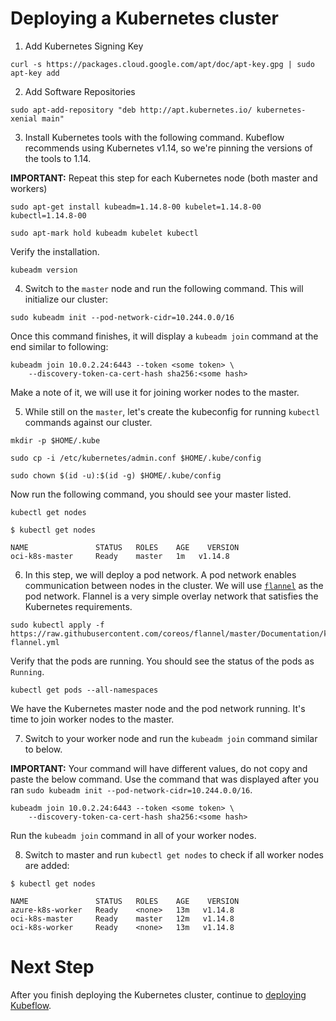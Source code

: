 # Deploying a Kubernetes cluster

1. Add Kubernetes Signing Key
   
```console
curl -s https://packages.cloud.google.com/apt/doc/apt-key.gpg | sudo apt-key add
```
2. Add Software Repositories
   
```console
sudo apt-add-repository "deb http://apt.kubernetes.io/ kubernetes-xenial main"
```

3. Install Kubernetes tools with the following command. Kubeflow recommends using Kubernetes v1.14, so we're pinning the versions of the tools to 1.14. 

**IMPORTANT:** Repeat this step for each Kubernetes node (both master and workers)

```console
sudo apt-get install kubeadm=1.14.8-00 kubelet=1.14.8-00 kubectl=1.14.8-00
```

```console
sudo apt-mark hold kubeadm kubelet kubectl
```

Verify the installation.

```console
kubeadm version
```

4. Switch to the `master` node and run the following command. This will initialize our cluster:

```console
sudo kubeadm init --pod-network-cidr=10.244.0.0/16
```

Once this command finishes, it will display a `kubeadm join` command at the end similar to following:

```console
kubeadm join 10.0.2.24:6443 --token <some token> \
    --discovery-token-ca-cert-hash sha256:<some hash>
```

Make a note of it, we will use it for joining worker nodes to the master.


5. While still on the `master`, let's create the kubeconfig for running `kubectl` commands against our cluster.

```console
mkdir -p $HOME/.kube
```

```console
sudo cp -i /etc/kubernetes/admin.conf $HOME/.kube/config
```

```console
sudo chown $(id -u):$(id -g) $HOME/.kube/config
```

Now run the following command, you should see your master listed.

```console
kubectl get nodes
```

```console
$ kubectl get nodes

NAME               STATUS   ROLES    AGE    VERSION
oci-k8s-master     Ready    master   1m   v1.14.8
```

6. In this step, we will deploy a pod network. A pod network enables communication between nodes in the cluster. We will use [`flannel`](https://github.com/coreos/flannel) as the pod network. Flannel is a very simple overlay network that satisfies the Kubernetes requirements.

```console
sudo kubectl apply -f https://raw.githubusercontent.com/coreos/flannel/master/Documentation/kube-flannel.yml
```

Verify that the pods are running. You should see the status of the pods as `Running`.

```console
kubectl get pods --all-namespaces
```

We have the Kubernetes master node and the pod network running. It's time to join worker nodes to the master.

7. Switch to your worker node and run the `kubeadm join` command similar to below.

**IMPORTANT:** Your command will have different values, do not copy and paste the below command. Use the command that was displayed after you ran `sudo kubeadm init --pod-network-cidr=10.244.0.0/16`.

```console
kubeadm join 10.0.2.24:6443 --token <some token> \
    --discovery-token-ca-cert-hash sha256:<some hash>
```

Run the `kubeadm join` command in all of your worker nodes.

8. Switch to master and run `kubectl get nodes` to check if all worker nodes are added:

```console
$ kubectl get nodes

NAME               STATUS   ROLES    AGE    VERSION
azure-k8s-worker   Ready    <none>   13m   v1.14.8
oci-k8s-master     Ready    master   12m   v1.14.8
oci-k8s-worker     Ready    <none>   13m   v1.14.8
```
# Next Step

After you finish deploying the Kubernetes cluster, continue to [deploying Kubeflow](../docs/kubeflow-setup.md).